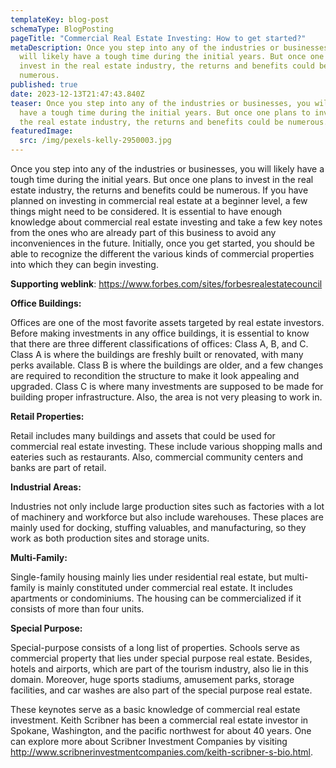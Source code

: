 ```yaml
---
templateKey: blog-post
schemaType: BlogPosting
pageTitle: "Commercial Real Estate Investing: How to get started?"
metaDescription: Once you step into any of the industries or businesses, you
  will likely have a tough time during the initial years. But once one plans to
  invest in the real estate industry, the returns and benefits could be
  numerous.
published: true
date: 2023-12-13T21:47:43.840Z
teaser: Once you step into any of the industries or businesses, you will likely
  have a tough time during the initial years. But once one plans to invest in
  the real estate industry, the returns and benefits could be numerous.
featuredImage:
  src: /img/pexels-kelly-2950003.jpg
---
```

Once you step into any of the industries or businesses, you will likely have a tough time during the initial years. But once one plans to invest in the real estate industry, the returns and benefits could be numerous. If you have planned on investing in commercial real estate at a beginner level, a few things might need to be considered. It is essential to have enough knowledge about commercial real estate investing and take a few key notes from the ones who are already part of this business to avoid any inconveniences in the future. Initially, once you get started, you should be able to recognize the different the various kinds of commercial properties into which they can begin investing.

**Supporting weblink**: <https://www.forbes.com/sites/forbesrealestatecouncil>

**Office Buildings:**

Offices are one of the most favorite assets targeted by real estate investors. Before making investments in any office buildings, it is essential to know that there are three different classifications of offices: Class A, B, and C. Class A is where the buildings are freshly built or renovated, with many perks available. Class B is where the buildings are older, and a few changes are required to recondition the structure to make it look appealing and upgraded. Class C is where many investments are supposed to be made for building proper infrastructure. Also, the area is not very pleasing to work in.

**Retail Properties:**

Retail includes many buildings and assets that could be used for commercial real estate investing. These include various shopping malls and eateries such as restaurants. Also, commercial community centers and banks are part of retail.

**Industrial Areas:**

Industries not only include large production sites such as factories with a lot of machinery and workforce but also include warehouses. These places are mainly used for docking, stuffing valuables, and manufacturing, so they work as both production sites and storage units.

**Multi-Family:**

Single-family housing mainly lies under residential real estate, but multi-family is mainly constituted under commercial real estate. It includes apartments or condominiums. The housing can be commercialized if it consists of more than four units.

**Special Purpose:**

Special-purpose consists of a long list of properties. Schools serve as commercial property that lies under special purpose real estate. Besides, hotels and airports, which are part of the tourism industry, also lie in this domain. Moreover, huge sports stadiums, amusement parks, storage facilities, and car washes are also part of the special purpose real estate.

These keynotes serve as a basic knowledge of commercial real estate investment. Keith Scribner has been a commercial real estate investor in Spokane, Washington, and the pacific northwest for about 40 years. One can explore more about Scribner Investment Companies by visiting <http://www.scribnerinvestmentcompanies.com/keith-scribner-s-bio.html>.